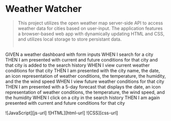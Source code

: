 # Weather Watcher
>  This project utilizes the open weather map server-side API to access weather data for cities based on user-input. The application features a browser-based web app with dynamically updating HTML and CSS, and utilizes local storage to store persistant data. <br><br>

GIVEN a weather dashboard with form inputs
WHEN I search for a city
THEN I am presented with current and future conditions for that city and that city is added to the search history
WHEN I view current weather conditions for that city
THEN I am presented with the city name, the date, an icon representation of weather conditions, the temperature, the humidity, and the the wind speed
WHEN I view future weather conditions for that city
THEN I am presented with a 5-day forecast that displays the date, an icon representation of weather conditions, the temperature, the wind speed, and the humidity
WHEN I click on a city in the search history
THEN I am again presented with current and future conditions for that city

![JavaScript][js-url]
![HTML][html-url]
![CSS][css-url]



